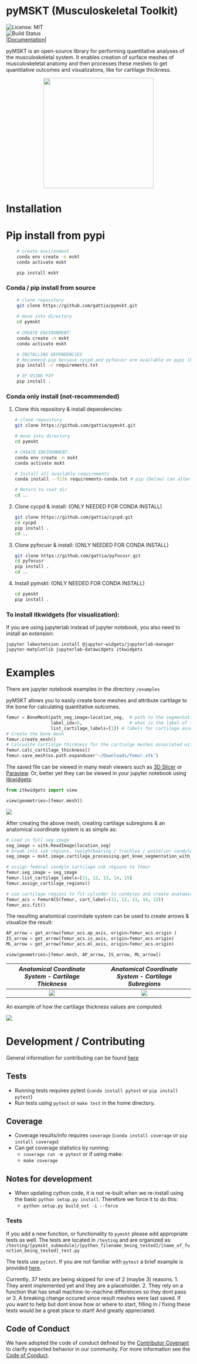 # pyMSKT (Musculoskeletal Toolkit)
![License: MIT](https://img.shields.io/badge/License-MIT-blue.svg)<br>
![Build Status](https://github.com/gattia/pymskt/actions/workflows/build-test.yml/badge.svg?branch=main)<br>
|[Documentation](https://anthonygattiphd.com/pymskt/)|

pyMSKT is an open-source library for performing quantitative analyses of the musculoskeletal system. It enables creation of surface meshes of musculoskeletal anatomy and then processes these meshes to get quantitative outcomes and visualizatons, like for cartilage thickness.  

<p align="center">
<img src="./images/whole_knee_1.png" width="300">
</p>

# Installation

# Pip install from pypi
```bash
    # create environment
    conda env create -n mskt
    conda activate mskt

    pip install mskt
```

### Conda / pip install from source
```bash
    # clone repository
    git clone https://github.com/gattia/pymskt.git
    
    # move into directory
    cd pymskt
    
    # CREATE ENVIRONMENT:
    conda create -n mskt
    conda activate mskt

    # INSTALLING DEPENDENCIES
    # Recommend pip becuase cycpd and pyfocusr are available on pypi (but not conda)
    pip install -r requirements.txt

    # IF USING PIP
    pip install .
```

### Conda only install (not-recommended)

1. Clone this repository & install dependencies: <br>
    ```bash
    # clone repository
    git clone https://github.com/gattia/pymskt.git
    
    # move into directory
    cd pymskt
    
    # CREATE ENVIRONMENT:
    conda env create -n mskt
    conda activate mskt

    # Install all available requirements
    conda install --file requirements-conda.txt # pip (below) can alternatively be used to install dependencies in conda env
    
    # Return to root dir
    cd ..
    
    ```

2. Clone cycpd & install: (ONLY NEEDED FOR CONDA INSTALL)<br>
    ```bash
    git clone https://github.com/gattia/cycpd.git
    cd cycpd
    pip install .
    cd ..
    ```
3. Clone pyfocusr & install: (ONLY NEEDED FOR CONDA INSTALL)<br>
    ```bash
    git clone https://github.com/gattia/pyfocusr.git
    cd pyfocusr
    pip install .
    cd ..
    ```
4. Install pymskt: (ONLY NEEDED FOR CONDA INSTALL)<br>
    ```bash
    cd pymskt
    pip install .
    ```


### To install itkwidgets (for visualization): 
If you are using jupyterlab instead of jupyter notebook, you also need to install an extension: 
```
jupyter labextension install @jupyter-widgets/jupyterlab-manager jupyter-matplotlib jupyterlab-datawidgets itkwidgets
```

# Examples
There are jupyter notebook examples in the directory `/examples`

pyMSKT allows you to easily create bone meshes and attribute cartilage to the bone for calculating quantitative outcomes. 

```python
femur = BoneMesh(path_seg_image=location_seg,  # path to the segmentation image being used.
                 label_idx=5,                  # what is the label of this bone.
                 list_cartilage_labels=[1]) # labels for cartilage associted with bone.   
# Create the bone mesh
femur.create_mesh()
# Calcualte cartialge thickness for the cartialge meshes associated with the bone
femur.calc_cartilage_thickness()
femur.save_mesh(os.path.expanduser'~/Downloads/femur.vtk')
```
The saved file can be viewed in many mesh viewers such as [3D Slicer](https://www.slicer.org/) or [Paraview](https://www.paraview.org/). Or, better yet they can be viewed in your jupyter notebook using [itkwidgets](https://pypi.org/project/itkwidgets/): 
```python
from itkwidgets import view

view(geometries=[femur.mesh])
```

![](/images/femur_itkwidgets.png)

After creating the above mesh, creating cartilage subregions & an anatomical coordinate
system is as simple as: 

```python
# Load in full seg image
seg_image = sitk.ReadImage(location_seg)
# break into sub regions. (weightbearing / trochlea / posterior condyles)
seg_image = mskt.image.cartilage_processing.get_knee_segmentation_with_femur_subregions(seg_image)

# assign femoral condyle cartilage sub regions to femur 
femur.seg_image = seg_image
femur.list_cartilage_labels=[11, 12, 13, 14, 15]
femur.assign_cartilage_regions()

# use cartilage regions to fit cylinder to condyles and create anatomic coordinate system 
femur_acs = FemurACS(femur, cart_label=(11, 12, 13, 14, 15))
femur_acs.fit()
```

The resulting anatomical coorindate system can be used to create arrows & visualize the result: 

```python
AP_arrow = get_arrow(femur_acs.ap_axis, origin=femur_acs.origin )
IS_arrow = get_arrow(femur_acs.is_axis, origin=femur_acs.origin)
ML_arrow = get_arrow(femur_acs.ml_axis, origin=femur_acs.origin)

view(geometries=[femur.mesh, AP_arrow, IS_arrow, ML_arrow])
```
|*Anatomical Coordinate System - Cartilage Thickness* | *Anatomical Coordinate System - Cartilage Subregions* |
|:---:       |:---:        |
|![](/images/femur_acs.png)   | ![](/images/femur_subregions.png) |


An example of how the cartilage thickness values are computed:

![](/images/cartilage_thickness_analysis.png)


# Development / Contributing
General information for contributing can be found [here](https://github.com/gattia/pymskt/blob/main/CONTRIBUTING.md)

## Tests
- Running tests requires pytest (`conda install pytest` or `pip install pytest`)
- Run tests using `pytest` or `make test` in the home directory. 

## Coverage
- Coverage results/info requires `coverage` (`conda install coverage` or `pip install coverage`)
- Can get coverage statistics by running: 
    - `coverage run -m pytest`
    or if using make: 
    - `make coverage`

## Notes for development
- When updating cython code, it is not re-built when we re-install using the basic `python setup.py install`. Therefore we force it to do this: 
    - `python setup.py build_ext -i --force`          

### Tests
If you add a new function, or functionality to `pymskt` please add appropriate tests as well. 
The tests are located in `/testing` and are organized as: 
`/testing/[pymskt_submodule]/[python_filename_being_tested]/[name_of_function_being_tested]_test.py`

The tests use `pytest`. If you are not familiar with `pytest` a brief example is provided [here](https://docs.pytest.org/en/6.2.x/getting-started.html). 

Currently, 37 tests are being skipped for one of 2 (maybe 3) reasons. 1. They arent implemented yet and they are a placeholder. 2. They rely on a function that has small machine-to-machine differences so they dont pass or 3. A breaking change occured since result meshes were last saved. If you want to help but dont know how or where to start, filling in / fixing these tests would be a great place to start! And greatly appreciated.

## Code of Conduct
We have adopted the code of conduct defined by the [Contributor Covenant](https://www.contributor-covenant.org) to clarify expected behavior in our community. For more information see the [Code of Conduct](https://github.com/gattia/pymskt/blob/main/CODE_OF_CONDUCT.md).
